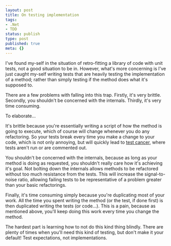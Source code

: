 ```yaml
---
layout: post
title: On testing implementation
tags:
- .Net
- TDD
status: publish
type: post
published: true
meta: {}
---
```

I've found my-self in the situation of retro-fitting a library of code with unit tests, not a good situation to be in. However, what's more concerning is I've just caught my-self writing tests that are heavily testing the implementation of a method; rather than simply testing if the method does what it's supposed to.

There are a few problems with falling into this trap. Firstly, it's very brittle. Secondly, you shouldn't be concerned with the internals. Thirdly, it's very time consuming.

To elaborate...

It's brittle because you're essentially writing a script of how the method is going to execute, which of course will change whenever you do any refactoring. So your tests break every time you make a change to your code, which is not only annoying, but will quickly lead to <a href="http://martinfowler.com/bliki/TestCancer.html">test cancer</a>, where tests aren't run or are commented out.

You shouldn't be concerned with the internals, because as long as your method is doing as requested, you shouldn't really care how it's achieving it's goal. Not bolting down the internals allows methods to be refactored without too much resistance from the tests. This will increase the signal-to-noise ratio, allowing failing tests to be representative of a problem greater than your basic refactorings.

Finally, it's time consuming simply because you're duplicating most of your work. All the time you spent writing the method (or the test, if done first) is then duplicated writing the tests (or code...). This is a pain, because as mentioned above, you'll keep doing this work every time you change the method.

The hardest part is learning how to not do this kind thing blindly. There are plenty of times when you'll need this kind of testing, but don't make it your default! Test expectations, not implementations.
